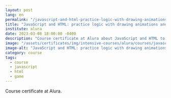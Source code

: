 ```yaml
---
layout: post
lang: en
permalink: "/javascript-and-html-practice-logic-with-drawing-animations-and-a-game"
title: "JavaScript and HTML: practice logic with drawing animations and a game"
institute: alura
date: 2023-03-08 18:00:00 -0400
description: "Course certificate at Alura about JavaScript and HTML to practice logic with drawing animations and a game."
image: "/assets/certificates/img/intensive-courses/alura/courses/javascript-and-html-practice-logic-with-drawing-animations-and-a-game/front-en.jpg"
image-alt: "JavaScript and HTML: practice logic with drawing animations and a game certificate"
category: course
tags:
  - course
  - javascript
  - html
  - game
---
```


Course certificate at Alura.
